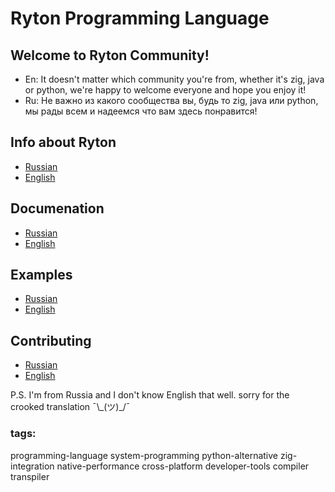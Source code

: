 # Ryton Programming Language

## Welcome to Ryton Community!
- En:
It doesn't matter which community you're from, whether it's zig, java or python, we're happy to welcome everyone and hope you enjoy it!
- Ru:
Не важно из какого сообщества вы, будь то zig, java или python, мы рады всем и надеемся что вам здесь понравится!

## Info about Ryton
- [Russian](docs/ru/readme.md)
- [English](docs/en/readme.md)

## Documenation
- [Russian](docs/ru/documentation.md)
- [English](docs/en/documentation.md)

## Examples
- [Russian](docs/ru/examples.md)
- [English](docs/en/examples.md)

## Contributing
- [Russian](docs/ru/contributing.md)
- [English](docs/en/contributing.md)

P.S. I'm from Russia and I don't know English that well. sorry for the crooked translation ¯\\_(ツ)\_/¯

### tags:
programming-language
system-programming
python-alternative
zig-integration
native-performance
cross-platform
developer-tools
compiler
transpiler
